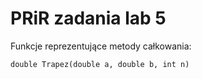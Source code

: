 # PRiR zadania lab 5
Funkcje reprezentujące metody całkowania:
```
double Trapez(double a, double b, int n)
```
